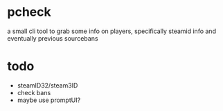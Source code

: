 # pcheck  
a small cli tool to grab some info on players, specifically steamid info and eventually previous sourcebans  

# todo  
* steamID32/steam3ID
* check bans
* maybe use promptUI? 